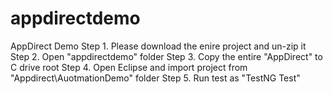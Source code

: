 # appdirectdemo
AppDirect Demo 
Step 1. Please download the enire project and un-zip it
Step 2. Open "appdirectdemo" folder
Step 3. Copy the entire "AppDirect" to C drive root
Step 4. Open Eclipse and import project from "Appdirect\AuotmationDemo" folder
Step 5. Run test as "TestNG Test"